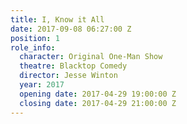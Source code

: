 ```yaml
---
title: I, Know it All
date: 2017-09-08 06:27:00 Z
position: 1
role_info:
  character: Original One-Man Show
  theatre: Blacktop Comedy
  director: Jesse Winton
  year: 2017
  opening date: 2017-04-29 19:00:00 Z
  closing date: 2017-04-29 21:00:00 Z
---
```


